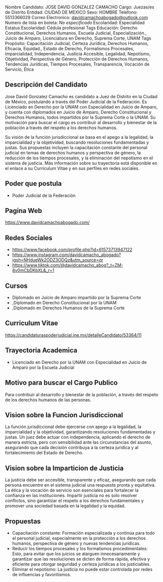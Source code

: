 Nombre Candidato: JOSE DAVID GONZALEZ CAMACHO
Cargo: Juezas/es de Distrito
Entidad: CIUDAD DE MEXICO
Sexo: HOMBRE
Telefono: 5513366029
Correo Electronico: davidcamachoabogado@outlook.com
Numero de lista en boleta: *No especificado*
Escolaridad: Especialidad
Estatus Escolaridad: Cédula profesional
Tags Educación: Derecho Constitucional, Derechos Humanos, Escuela Judicial, Especialización., Juicio de Amparo, Licenciatura en Derecho, Suprema Corte, UNAM
Tags Propósito: Capacitación Judicial, Certeza Jurídica, Derechos Humanos, Eficacia, Equidad., Estado de Derecho, Formalismos Procesales, Imparcialidad, Independencia, Justicia Accesible, Legalidad, Nepotismo, Objetividad, Perspectiva de Género, Protección de Derechos Humanos, Tendencias Jurídicas, Tiempos Procesales, Transparencia, Vocación de Servicio, Ética


## Descripción del Candidato 

Jose David Gonzalez Camacho es candidato a Juez de Distrito en la Ciudad de México, postulando a través del Poder Judicial de la Federación. Es Licenciado en Derecho por la UNAM con Especialidad en Juicio de Amparo, y cuenta con diplomados en Juicio de Amparo, Derecho Constitucional y Derechos Humanos, todos impartidos por la Suprema Corte o la UNAM. Su motivación para buscar el cargo es contribuir al desarrollo y bienestar de la población a través del respeto a los derechos humanos.

Su visión de la función jurisdiccional se basa en el apego a la legalidad, la imparcialidad y la objetividad, buscando resoluciones fundamentadas y justas. Sus propuestas incluyen la capacitación constante del personal judicial en temas de derechos humanos y perspectiva de género, la reducción de los tiempos procesales, y la eliminación del nepotismo en el sistema de justicia. Más información sobre su trayectoria está disponible en el enlace a su Curriculum Vitae y en sus perfiles en redes sociales.


## Poder que postula

- Poder Judicial de la Federación


## Pagina Web

https://www.davidcamachoabogado.com/


## Redes Sociales

- https://www.facebook.com/profile.php?id=61573713947122
- https://www.instagram.com/davidcamacho_abogado?igsh=NHdueWk2ODZ3ODQz&utm_source=qr
- https://www.tiktok.com/@davidcamacho_abog?_t=ZM-8v0mCbDKbXL&_r=1


## Cursos

- Diplomado en Juicio de Amparo impartido por la Suprema Corte
- ,Diplomado en Derecho Constitucional por la UNAM
- ,Diplomado en Derechos Humanos de la Suprema Corte


## Curriculum Vitae

https://candidaturaspoderjudicial.ine.mx/detalleCandidato/53364/11


## Trayectoria Academica

- Licenciado en Derecho por la UNAM con Especialidad en Juicio de Amparo por la Escuela Judicial


## Motivo para buscar el Cargo Publico

Para contribuir al desarrollo y bienestar de la población, a través del respeto de los derechos humanos de las personas.


## Vision sobre la Funcion Jurisdiccional

La función jurisdiccional debe ejercerse con apego a la legalidad, la imparcialidad y la objetividad, garantizando resoluciones fundamentadas y justas. Un juez debe actuar con independencia, aplicando el derecho de manera estricta, pero con sensibilidad ante las circunstancias del asunto, asegurando que cada decisión contribuya a la certeza jurídica y al fortalecimiento del Estado de Derecho.


## Vision sobre la Imparticion de Justicia

La justicia debe ser accesible, transparente y eficaz, asegurando que cada persona encuentre en el sistema judicial una respuesta pronta y equitativa. La ética y la vocación de servicio son esenciales para fortalecer la confianza en las instituciones. Impartir justicia no es solo resolver conflictos, sino garantizar el respeto a los derechos fundamentales y promover una sociedad basada en la legalidad y la equidad.


## Propuestas

- Capacitación constante: Formación especializada y continúa para todo el personal judicial, especialmente en la protección a los derechos humanos, perspectiva de género y nuevas tendencias jurídicas.
- Reducir los tiempos procesales y los formalismos procedimentales: Esto, para evitar que los juicios se alarguen innecesariamente y garantizar que las resoluciones se dicten de forma rápida, efectiva y eficiente para otorgar seguridad y certeza jurídicas a los justiciables.
- Eliminar el nepotismo: La justicia no puede estar controlada por redes de influencias y favoritismos.

